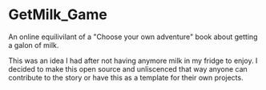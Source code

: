# GetMilk_Game
An online equilivilant of a "Choose your own adventure" book about getting a galon of milk.

This was an idea I had after not having anymore milk in my fridge to enjoy. 
I decided to make this open source and unliscenced that way anyone can contribute to the story or have this as a template for their own projects.
